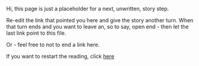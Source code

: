 Hi,
this page is just a placeholder for a next, unwritten, story step.

Re-edit the link that pointed you here and give the story another turn. 
When that turn ends and you want to leave an, so to say, open end - then 
let the last link point to this file.

Or - feel free to not to end a link here.

If you want to restart the reading, click [here](start.md)